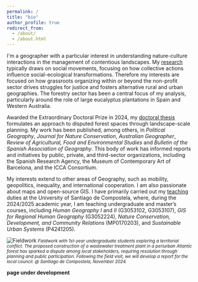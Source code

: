 ```yaml
---
permalink: /
title: "bio"
author_profile: true
redirect_from: 
  - /about/
  - /about.html
---
```


I'm a geographer with a particular interest in understanding nature-culture interactions in the management of contentious landscapes. My [research](https://investigacion.usc.gal/investigadores/844832/detalle) typically draws on social movements, focusing on how collective actions influence social-ecological transformations. Therefore my interests are focused on how grassroots organizing within or beyond the non-profit sector drives struggles for justice and fosters alternative rural and urban geographies. The forestry sector has been a central focus of my analysis, particularly around the role of large eucalyptus plantations in Spain and Western Australia. 

Awarded the Extraordinary Doctoral Prize in 2024, my [doctoral thesis](https://minerva.usc.es/entities/publication/4ef3d3fb-820c-4d83-bf05-1f6423c6595b) formulates an approach to disputed forest spaces through landscape-scale planning. My work has been published, among others, in _Political Geography_, _Journal for Nature Conservation_, _Australian Geographer_, _Review of Agricultural, Food and Environmental Studies_ and _Bulletin of the Spanish Association of Geography_. This body of work has informed reports and initiatives by public, private, and third-sector organizations, including the Spanish Research Agency, the Museum of Contemporary Art of Barcelona, and the ICCA Consortium.

My interests extend to other areas of Geography, such as mobility, geopolitics, inequality, and international cooperation. I am also passionate about maps and open-source GIS. I have primarily carried out my [teaching](https://www.usc.gal/gl/departamento/xeografia/directorio/diego-cidras-fernandez-358206) duties at the University of Santiago de Compostela, where, during the 2024/2025 academic year, I am teaching undergraduate and master’s courses, including _Human Geography I_ and _II_ (G3053102, G3053107), _GIS for Regional Human Geography_ (G3052224), _Nature Conservation, Development, and Community Relations_ (MP0170203), and _Sustainable Urban Systems_ (P4241205).

![Fieldwork](/images/osouto.jpg)
<small>_Fieldwork with 1st-year undergraduate students exploring a territorial conflict. The proposed construction of a wastewater treatment plant in a periurban Atlantic forest has sparked a dispute among local stakeholders, requiring resolution through planning and public participation. Following the field visit, we will develop a report for the local council. @ Santiago de Compostela, November 2024._</small>

**page under development**

